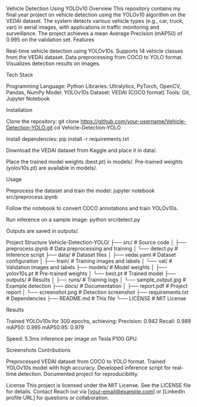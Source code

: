 Vehicle Detection Using YOLOv10
Overview
This repository contains my final year project on vehicle detection using the YOLOv10 algorithm on the VEDAI dataset. The system detects various vehicle types (e.g., car, truck, van) in aerial images, with applications in traffic monitoring and surveillance. The project achieves a mean Average Precision (mAP50) of 0.995 on the validation set.
Features

Real-time vehicle detection using YOLOv10s.
Supports 14 vehicle classes from the VEDAI dataset.
Data preprocessing from COCO to YOLO format.
Visualizes detection results on images.

Tech Stack

Programming Language: Python
Libraries: Ultralytics, PyTorch, OpenCV, Pandas, NumPy
Model: YOLOv10s
Dataset: VEDAI (COCO format)
Tools: Git, Jupyter Notebook

Installation

Clone the repository:
git clone https://github.com/your-username/Vehicle-Detection-YOLO.git
cd Vehicle-Detection-YOLO


Install dependencies:
pip install -r requirements.txt


Download the VEDAI dataset from Kaggle and place it in data/.

Place the trained model weights (best.pt) in models/. Pre-trained weights (yolov10s.pt) are available in models/.


Usage

Preprocess the dataset and train the model:
jupyter notebook src/preprocess.ipynb

Follow the notebook to convert COCO annotations and train YOLOv10s.

Run inference on a sample image:
python src/detect.py

Outputs are saved in outputs/.


Project Structure
Vehicle-Detection-YOLO/
├── src/                  # Source code
│   ├── preprocess.ipynb  # Data preprocessing and training
│   └── detect.py         # Inference script
├── data/                 # Dataset files
│   ├── vedai.yaml        # Dataset configuration
│   ├── train/            # Training images and labels
│   └── val/              # Validation images and labels
├── models/               # Model weights
│   ├── yolov10s.pt       # Pre-trained weights
│   └── best.pt           # Trained model
├── outputs/              # Results
│   ├── runs/             # Training logs
│   └── sample_output.jpg # Example detection
├── docs/                 # Documentation
│   ├── report.pdf        # Project report
│   └── screenshot.png    # Detection screenshot
├── requirements.txt      # Dependencies
├── README.md             # This file
└── LICENSE               # MIT License

Results

Trained YOLOv10s for 300 epochs, achieving:
Precision: 0.942
Recall: 0.989
mAP50: 0.995
mAP50:95: 0.979


Speed: 5.3ms inference per image on Tesla P100 GPU.

Screenshots
Contributions

Preprocessed VEDAI dataset from COCO to YOLO format.
Trained YOLOv10s model with high accuracy.
Developed inference script for real-time detection.
Documented project for reproducibility.

License
This project is licensed under the MIT License. See the LICENSE file for details.
Contact
Reach out via [your-email@example.com] or [LinkedIn profile URL] for questions or collaboration.

